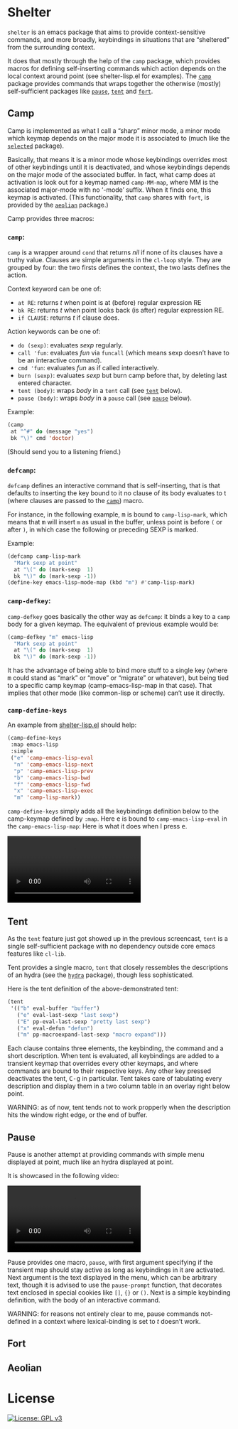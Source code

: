 # Shelter

`shelter` is an emacs package that aims to provide context-sensitive
commands, and more broadly, keybindings in situations that are
“sheltered” from the surrounding context.

It does that mostly through the help of the `camp` package, which
provides macros for defining self-inserting commands which action
depends on the local context around point (see shelter-lisp.el for
examples). The [`camp`](#camp) package provides commands that wraps
together the otherwise (mostly) self-sufficient packages like
[`pause`](#pause), [`tent`](#tent) and [`fort`](#fort).

## Camp

Camp is implemented as what I call a “sharp” minor mode, a minor mode
which keymap depends on the major mode it is associated to (much like
the [`selected`](https://github.com/Kungsgeten/selected.el) package).

Basically, that means it is a minor mode whose keybindings overrides
most of other keybindings until it is deactivated, and whose
keybindings depends on the major mode of the associated buffer. In
fact, what camp does at activation is look out for a keymap named
`camp-MM-map`, where MM is the associated major-mode with no ‘-mode’
suffix. When it finds one, this keymap is activated. (This
functionality, that `camp` shares with `fort`, is provided by the
[`aeolian`](#aeolian) package.)

Camp provides three macros:

### `camp`:

`camp` is a wrapper around `cond` that returns _nil_ if none of its
clauses have a truthy value. Clauses are simple arguments in the
`cl-loop` style. They are grouped by four: the two firsts defines the
context, the two lasts defines the action.

Context keyword can be one of:
- `at RE`: returns _t_ when point is at (before) regular expression RE
- `bk RE`: returns _t_ when point looks back (is after) regular
  expression RE.
- `if CLAUSE`: returns _t_ if clause does.

Action keywords can be one of:
- `do (sexp)`: evaluates _sexp_ regularly.
- `call 'fun`: evaluates _fun_ via `funcall` (which means sexp
doesn’t have to be an interactive command).
- `cmd 'fun`: evaluates _fun_ as if called interactively.
- `burn (sexp)`: evaluates _sexp_ but burn camp before that, by
deleting last entered character.
- `tent (body)`: wraps _body_ in a `tent` call (see [`tent`](#tent)
below).
- `pause (body)`: wraps _body_ in a `pause` call (see
[`pause`](#pause) below).

Example:
```lisp
(camp
 at "^#" do (message "yes")
 bk "\)" cmd 'doctor)
```

(Should send you to a listening friend.)

### **`defcamp`**:

`defcamp` defines an interactive command that is self-inserting, that
is that defaults to inserting the key bound to it no clause of its
body evaluates to t (where clauses are passed to the
[`camp`](#camp-1)) macro.

For instance, in the following example, <kbd>m</kbd> is bound to
`camp-lisp-mark`, which means that <kbd>m</kbd> will insert `m` as
usual in the buffer, unless point is before `(` or after `)`, in which
case the following or preceding SEXP is marked.

Example:

```lisp
(defcamp camp-lisp-mark
  "Mark sexp at point"
  at "\(" do (mark-sexp  1)
  bk "\)" do (mark-sexp -1))
(define-key emacs-lisp-mode-map (kbd "m") #'camp-lisp-mark)  
```

### **`camp-defkey`**:

`camp-defkey` goes basically the other way as `defcamp`: it binds
a key to a `camp` body for a given keymap. The equivalent of previous
example would be:

```lisp
(camp-defkey "m" emacs-lisp 
  "Mark sexp at point"
  at "\(" do (mark-sexp  1)
  bk "\)" do (mark-sexp -1))
```

It has the advantage of being able to bind more stuff to a single key
(where <kbd>m</kbd> could stand as “mark” or “move” or “migrate” or
whatever), but being tied to a specific camp keymap
(camp-emacs-lisp-map in that case). That implies that other mode
(like common-lisp or scheme) can’t use it directly.

### **`camp-define-keys`**

An example from
[shelter-lisp.el](https://github.com/sam217pa/emacs-shelter/blob/master/shelter-lisp.el)
should help:

```lisp
(camp-define-keys
 :map emacs-lisp
 :simple
 ("e" 'camp-emacs-lisp-eval
  "n" 'camp-emacs-lisp-next
  "p" 'camp-emacs-lisp-prev
  "b" 'camp-emacs-lisp-bwd
  "f" 'camp-emacs-lisp-fwd
  "x" 'camp-emacs-lisp-exec
  "m" 'camp-lisp-mark))
```

`camp-define-keys` simply adds all the keybindings definition below to
the camp-keymap defined by `:map`. Here <kbd>e</kbd> is bound to
`camp-emacs-lisp-eval` in the `camp-emacs-lisp-map`: Here is what it
does when I press <kbd>e</kbd>.

![camp1](camp1.mp4)

## Tent

As the `tent` feature just got showed up in the previous screencast,
`tent` is a single self-sufficient package with no dependency outside
core emacs features like `cl-lib`.

Tent provides a single macro, `tent` that closely ressembles the
descriptions of an hydra (see the
[`hydra`](https://github.com/abo-abo/hydra) package), though less
sophisticated.

Here is the tent definition of the above-demonstrated tent:

```lisp
(tent 
 '(("b" eval-buffer "buffer")
   ("e" eval-last-sexp "last sexp")
   ("E" pp-eval-last-sexp "pretty last sexp")
   ("x" eval-defun "defun")
   ("m" pp-macroexpand-last-sexp "macro expand")))
```

Each clause contains three elements, the keybinding, the command and
a short description. When tent is evaluated, all keybindings are added
to a transient keymap that overrides every other keymaps, and where
commands are bound to their respective keys. Any other key pressed
deactivates the tent, <kbd>C-g</kbd> in particular. Tent takes care of
tabulating every description and display them in a two column table in
an overlay right below point.

WARNING: as of now, tent tends not to work propperly when the description hits
the window right edge, or the end of buffer.

## Pause

Pause is another attempt at providing commands with simple menu
displayed at point, much like an hydra displayed at point.

It is showcased in the following video:

![pause-1](camp2.mp4)

Pause provides one macro, `pause`, with first argument specifying if
the transient map should stay active as long as keybindings in it are
activated. Next argument is the text displayed in the menu, which can
be arbitrary text, though it is advised to use the `pause-prompt`
function, that decorates text enclosed in special cookies like `[]`,
`{}` or `()`. Next is a simple keybinding definition, with the body of
an interactive command. 

WARNING: for reasons not entirely clear to me, pause commands
not-defined in a context where lexical-binding is set to _t_ doesn’t
work. 

## Fort



## Aeolian

# License

[![License: GPL v3](https://img.shields.io/badge/License-GPLv3-blue.svg)](https://www.gnu.org/licenses/gpl-3.0)
